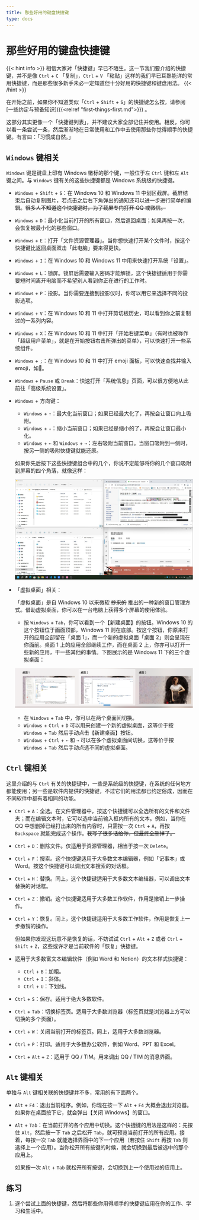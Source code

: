 ```yaml
---
title: 那些好用的键盘快捷键
type: docs
---
```


# 那些好用的键盘快捷键
{{< hint info >}}
相信大家对「快捷键」早已不陌生。这一节我们要介绍的快捷键，并不是像 `Ctrl` + `C` 「复制」，`Ctrl` + `V` 「粘贴」这样的我们早已耳熟能详的常用快捷键，而是那些很多新手未必一定知道但十分好用的快捷键和键盘用法。
{{< /hint >}}

在开始之前，如果你不知道类似「`Ctrl` + `Shift` + `S`」的快捷键怎么按，请参阅 [一些约定与预备知识]({{<relref "first-things-first.md">}}) 。

这部分其实更像一个「快捷键列表」，并不建议大家全部记住并使用。相反，你可以看一条尝试一条，然后渐渐地在日常使用和工作中去使用那些你觉得顺手的快捷键。有言曰：「习惯成自然。」

## `Windows` 键相关

`Windows` 键是键盘上印有 Windows 徽标的那个键，一般位于左 `Ctrl` 键和左 `Alt` 键之间。与 `Windows` 键有关的这些快捷键都是 Windows 系统级的快捷键。

- `Windows` + `Shift` + `S`：在 Windows 10 和 Windows 11 中划区截屏。截屏结束后自动复制图片，若点击之后右下角弹出的通知还可以进一步进行简单的编辑。~~很多人不知道这个快捷键时，为了截屏专门打开 QQ 或微信。~~
- `Windows` + `D`：最小化当前打开的所有窗口，然后返回桌面；如果再按一次，会恢复被最小化的那些窗口。
- `Windows` + `E`：打开「文件资源管理器」。当你想快速打开某个文件时，按这个快捷键比返回桌面双击「此电脑」要来得更快。
- `Windows` + `I`：在 Windows 10 和 Windows 11 中用来快速打开系统「设置」。
- `Windows` + `L`：锁屏。锁屏后需要输入密码才能解锁，这个快捷键适用于你需要短时间离开电脑而不希望别人看到你正在进行的工作时。
- `Windows` + `P`：投影。当你需要连接到投影仪时，你可以用它来选择不同的投影选项。
- `Windows` + `V`：在 Windows 10 和 11 中打开剪切板历史，可以看到你之前复制过的一系列内容。
- `Windows` + `X`：在 Windows 10 和 11 中打开「开始右键菜单」（有时也被称作「超级用户菜单」，就是在开始按钮右击所弹出的菜单），可以快速打开一些系统组件。
- `Windows` + `;`：在 Windows 10 和 11 中打开 emoji 面板，可以快速查找并输入 emoji，如🤗。
- `Windows` + `Pause` 或 `Break`：快速打开「系统信息」页面，可以很方便地从此前往「高级系统设置」。
- `Windows` + 方向键：
    - `Windows` + `↑`：最大化当前窗口；如果已经最大化了，再按会让窗口向上吸附。
    - `Windows` + `↓`：缩小当前窗口；如果已经是缩小的了，再按会让窗口最小化。
    - `Windows` + `←` 和 `Windows` + `→`：左右吸附当前窗口。当窗口吸附到一侧时，按另一侧的吸附快捷键就能还原。
    
    如果你先后按下这些快捷键组合中的几个，你说不定能够将你的几个窗口吸附到屏幕的四个角落，就像这样：
    
    ![屏幕截图 2022-01-29 201815_x0.75.jpg](shortcut-keys/%E5%B1%8F%E5%B9%95%E6%88%AA%E5%9B%BE_2022-01-29_201815_x0.75.jpg)
    
- 「虚拟桌面」相关：
    
    「虚拟桌面」是自 Windows 10 以来微软 ~~抄来的~~ 推出的一种新的窗口管理方式。借助虚拟桌面，你可以在一台电脑上获得多个屏幕的使用体验。
    
    - 按 `Windows` + `Tab`，你可以看到一个【新建桌面】的按钮。Windows 10 的这个按钮位于画面顶部，Windows 11 则在底部。按这个按钮，你原来打开的应用全部留在「桌面 1」，而一个新的虚拟桌面「桌面 2」则会呈现在你面前。桌面 1 上的应用全部继续工作，而在桌面 2 上，你亦可以打开一些新的应用，干一些其他的事情。下图展示的是 Windows 11 下的三个虚拟桌面：
    
    ![Untitled](shortcut-keys/Untitled.png)
    
    - 在 `Windows` + `Tab` 中，你可以在两个桌面间切换。
    - `Windows` + `Ctrl` + `D` 可以用来创建一个新的虚拟桌面，这等价于按 `Windows` + `Tab` 然后手动点击【新建桌面】按钮。
    - `Windows` + `Ctrl` + `←` 和 `→` 可以在多个虚拟桌面间切换，这等价于按 `Windows` + `Tab` 然后手动点选不同的虚拟桌面。

## `Ctrl` 键相关

这里介绍的与 `Ctrl` 有关的快捷键中，一些是系统级的快捷键，在系统的任何地方都能使用；另一些是软件内提供的快捷键，不过它们的用法都已约定俗成，因而在不同软件中都有着相同的功能。

- `Ctrl` + `A`：全选。在文件管理器中，按这个快捷键可以全选所有的文件和文件夹；而在编辑文本时，它可以选中当前输入框内所有的文本。例如，当你在 QQ 中想删掉已经打出来的所有内容时，只需按一次 `Ctrl` + `A`，再按 `Backspace` 就能完成这个操作。~~我写了很多话给你，但最终全删掉了。~~
- `Ctrl` + `D`：删除文件。仅适用于资源管理器，相当于按一次 `Delete`。
- `Ctrl` + `F`：搜索。这个快捷键适用于大多数文本编辑器，例如「记事本」或 Word。按这个快捷键可以调出文本搜索的对话框。
- `Ctrl` + `H`：替换。同上，这个快捷键适用于大多数文本编辑器，可以调出文本替换的对话框。
- `Ctrl` + `Z`：撤销。这个快捷键适用于大多数工作软件，作用是撤销上一步操作。
- `Ctrl` + `Y`：恢复。同上，这个快捷键适用于大多数工作软件，作用是恢复上一步撤销的操作。
    
    但如果你发现这玩意不是恢复的话，不妨试试 `Ctrl` + `Alt` + `Z` 或者 `Ctrl` + `Shift` + `Z`，这些或许才是当前软件的「恢复」快捷键。
    
- 适用于大多数富文本编辑软件（例如 Word 和 Notion）的文本样式快捷键：
    - `Ctrl` + `B`：加粗。
    - `Ctrl` + `I`：斜体。
    - `Ctrl` + `U`：下划线。
- `Ctrl` + `S`：保存。适用于绝大多数软件。
- `Ctrl` + `Tab`：切换标签页。适用于大多数浏览器（标签页就是浏览器上方可以切换的多个页面）。
- `Ctrl` + `W`：关闭当前打开的标签页。同上，适用于大多数浏览器。
- `Ctrl` + `P`：打印。适用于大多数办公软件，例如 Word、PPT 和 Excel。
- `Ctrl` + `Alt` + `Z`：适用于 QQ / TIM。用来调出 QQ / TIM 的消息界面。

## `Alt` 键相关

单独与 `Alt` 键相关联的快捷键并不多，常用的有下面两个。

- `Alt` + `F4`：退出当前程序。例如，你现在按一下 `Alt` + `F4` 大概会退出浏览器。如果你在桌面按下它，就会弹出【关闭 Windows】的窗口。
- `Alt` + `Tab`：在当前打开的各个应用中切换。这个快捷键的用法是这样的：先按住 `Alt`，然后按一下 `Tab` 之后松开 `Tab`，就可预览当前打开的所有应用。接着，每按一次 `Tab` 就能选择界面中的下一个应用（若按住 `Shift` 再按 `Tab` 则选择上一个应用）。当你松开所有按键的时候，就会切换到最后被选中的那个应用上。
    
    如果按一次 `Alt` + `Tab` 就松开所有按键，会切换到上一个使用过的应用上。
    

## 练习

1. 逐个尝试上面的快捷键，然后将那些你用得顺手的快捷键应用在你的工作、学习和生活中。